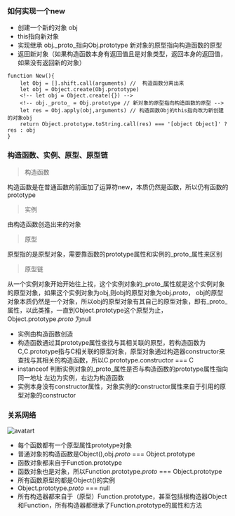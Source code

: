 ### 如何实现一个new
- 创建一个新的对象 obj
- this指向新对象
- 实现继承 obj._proto_指向Obj.prototype 新对象的原型指向构造函数的原型
- 返回新对象（如果构造函数本身有返回值且是对象类型，返回本身的返回值，如果没有返回新的对象）

```
function New(){
    let Obj = [].shift.call(arguments) //  构造函数分离出来
    let obj = Object.create(Obj.prototype)
    <!-- let obj = Object.create({}) -->
    <!-- obj._proto_ = Obj.prototype // 新对象的原型指向构造函数的原型 -->
    let res = Obj.apply(obj,arguments) // 构造函数Obj的this指向改为新创建的对象obj
    return Object.prototype.toString.call(res) === '[object Object]' ? res : obj
}
```

### 构造函数、实例、原型、原型链
> 构造函数    

构造函数是在普通函数的前面加了运算符new，本质仍然是函数，所以仍有函数的prototype
> 实例  

由构造函数创造出来的对象
> 原型

原型指的是原型对象，需要靠函数的prototype属性和实例的_proto_属性来区别
> 原型链

从一个实例对象开始开始往上找，这个实例对象的_proto_属性就是这个实例对象的原型对象，如果这个实例对象为obj,则obj的原型对象为obj._proto_，
obj的原型对象本质仍然是一个对象，所以obj的原型对象有其自己的原型对象，即有_proto_属性，以此类推，一直到Object.prototype这个原型为止，Object.prototype._proto_ 为null

- 实例由构造函数创造
- 构造函数通过其prototype属性查找与其相关联的原型，若构造函数为C,C.prototype指与C相关联的原型对象，原型对象通过构造器constructor来查找与其相关的构造函数，所以C.prototype.constructor === C
- instanceof 判断实例对象的_proto_属性是否与构造函数的prototype属性指向同一地址 左边为实例，右边为构造函数
- 实例本身没有constructor属性，对象实例的constructor属性来自于引用的原型对象的constructor

### 关系网络
![avatart](https://user-gold-cdn.xitu.io/2018/10/17/16682a6a4c88f259?imageslim)
- 每个函数都有一个原型属性prototype对象
- 普通对象的构造函数是Object(),obj._proto_ === Object.prototype
- 函数对象都来自于Function.prototype
- 函数对象也是对象，所以Function.prototype._proto_ === Object.prototype
- 所有函数原型的都是Object()的实例
- Object.prototype._proto_ === null
- 所有构造器都来自于（原型）Function.prototype，甚至包括根构造器Object和Function，所有构造器都继承了Function.prototype的属性和方法


